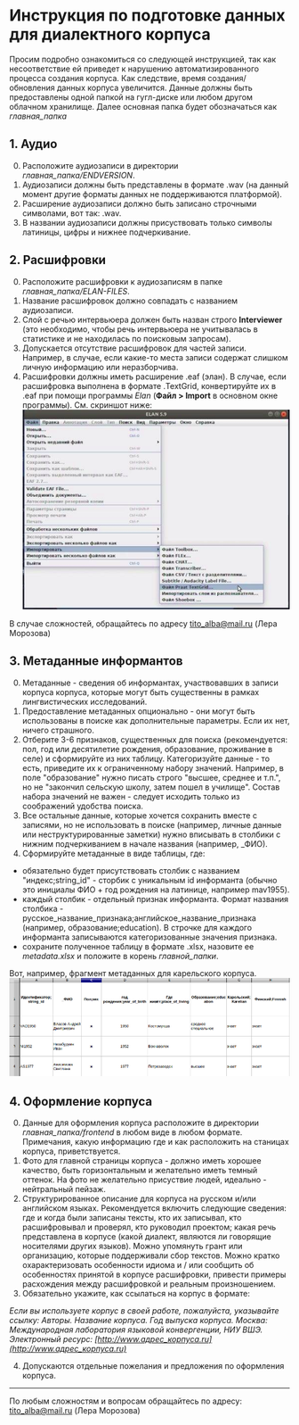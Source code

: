 # Инструкция по подготовке данных для диалектного корпуса
Просим подробно ознакомиться со следующей инструкцией, так как несоответствие ей приведет к нарушению автоматизированного процесса создания корпуса. Как следствие, время создания/обновления данных корпуса увеличится. Данные должны быть предоставлены одной папкой на гугл-диске или любом другом облачном хранилище. Далее основная папка будет обозначаться как *главная_папка*

## 1. Аудио
0. Расположите аудиозаписи в директории *главная_папка/ENDVERSION*.
1. Аудиозаписи должны быть представлены в формате .wav (на данный момент другие форматы данных не поддерживаются платформой).
2. Расширение аудиозаписи должно быть записано строчными символами, вот так: .wav.
3. В названии аудиозаписи должны присуствовать только символы латиницы, цифры и нижнее подчеркивание.

## 2. Расшифровки
0. Расположите расшифровки к аудиозаписям в папке *главная_папка/ELAN-FILES*.
1. Название расшифровок должно совпадать с названием аудиозаписи.
2. Слой с речью интервьюера должен быть назван строго **Interviewer** (это необходимо, чтобы речь интервьюера не учитывалась в статистике и не находилась по поисковым запросам). 
3. Допускается отсутствие расшифровок для частей записи. Например, в случае, если какие-то места записи содержат слишком личную информацию или неразборчива.
4. Расшифровки должны иметь расширение .eaf (элан). В случае, если расшифровка выполнена в формате .TextGrid, конвертируйте их в .eaf при помощи программы *Elan* (**Файл > Import** в основном окне программы). 
См. скриншот ниже:
![Картинка](elan.png)

В случае сложностей, обращайтесь по адресу [tito_alba@mail.ru]([tito_alba@mail.ru) (Лера Морозова)

## 3. Метаданные информантов
0. Метаданные - сведения об информантах, участвовавших в записи корпуса корпуса, которые могут быть существенны в рамках лингвистических исследований.
1. Предоставление метаданных опционально - они могут быть использованы в поиске как дополнительные параметры. Если их нет, ничего страшного.
2. Отберите 3-6 признаков, существенных для поиска (рекомендуется: пол, год или десятилетие рождения, образование, проживание в селе) и сформируйте из них таблицу. Категоризуйте данные - то есть, приведите их к ограниченному набору значений. Например, в поле "образование" нужно писать строго "высшее, среднее и  т.п.", но не "закончил сельскую школу, затем пошел в училище". Состав набора значений не важен - следует исходить только из соображений удобства поиска.
3. Все остальные данные, которые хочется сохранить вместе с записями, но не использовать в поиске (например, личные данные или неструктурированные заметки) нужно вписывать в столбики с нижним подчеркиванием в начале названия (например, \_ФИО).
4. Сформируйте метаданные в виде таблицы, где:
- обязательно будет присутствовать столбик с названием "индекс;string_id" - сторбик с уникальным id информанта (обычно это инициалы ФИО + год рождения на латинице, например mav1955).
- каждый столбик - отдельный признак информанта. Формат названия столбика - русское_название_признака;английское_название_признака (например, образование;education). В строчке для каждого информанта записываются категоризованные значения признака.
- сохраните полученное таблицу в формате .xlsx, назовите ее *metadata.xlsx* и положите в корень *главной_папки*. 

Вот, например, фрагмент метаданных для карельского корпуса.
![Картинка](metadata.png)


## 4. Оформление корпуса
0. Данные для оформления корпуса расположите в директории *главная_папка/frontend* в любом виде в любом формате. Примечания, какую информацию где и как расположить на станицах корпуса, приветствуется.
1. Фото для главной страницы корпуса - должно иметь хорошее качество, быть горизонтальным и желательно иметь темный оттенок. На фото не желательно присуствие людей, идеально - нейтральный пейзаж.
2. Структурированное описание для корпуса на русском и/или английском языках. Рекомендуется включить следующие сведения: где и когда были записаны тексты, кто их записывал, кто расшифровывал и проверял, кто руководил проектом; какая речь представлена в корпусе (какой диалект, являются ли говорящие носителями других языков). Можно упомянуть грант или организацию, которые поддерживали сбор текстов. Можно кратко охарактеризовать особенности идиома и / или сообщить об особенностях принятой в корпусе расшифровки, привести примеры расхождения между расшифровкой и реальным произношением. 
3. Обязательно укажите, как ссылаться на корпус в формате: 

*Если вы используете корпус в своей работе, пожалуйста, указывайте ссылку: Авторы. Название корпуса. Год выпуска корпуса. Москва: Международная лаборатория языковой конвергенции, НИУ ВШЭ. Электронный ресурс: [http://www.адрес_корпуса.ru](http://www.адрес_корпуса.ru)*

4. Допускаются отдельные пожелания и предложения по оформления корпуса.

__________________________________________
По любым сложностям и вопросам обращайтесь по адресу: [tito_alba@mail.ru]([tito_alba@mail.ru) (Лера Морозова)
